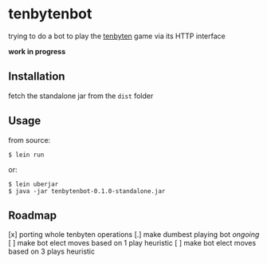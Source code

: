 # tenbytenbot

trying to do a bot to play the [tenbyten](https://github.com/JosePedroDias/tenbyten) game via its HTTP interface

**work in progress**



## Installation

fetch the standalone jar from the `dist` folder



## Usage

from source:

    $ lein run

or:

    $ lein uberjar
    $ java -jar tenbytenbot-0.1.0-standalone.jar



## Roadmap

[x] porting whole tenbyten operations
[.] make dumbest playing bot  *ongoing*
[ ] make bot elect moves based on 1 play heuristic
[ ] make bot elect moves based on 3 plays heuristic

